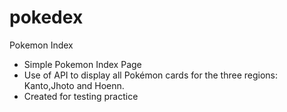 # pokedex
Pokemon Index

- Simple Pokemon Index Page 
- Use of API to display all Pokémon cards for the three regions: Kanto,Jhoto and Hoenn.
- Created for testing practice 
